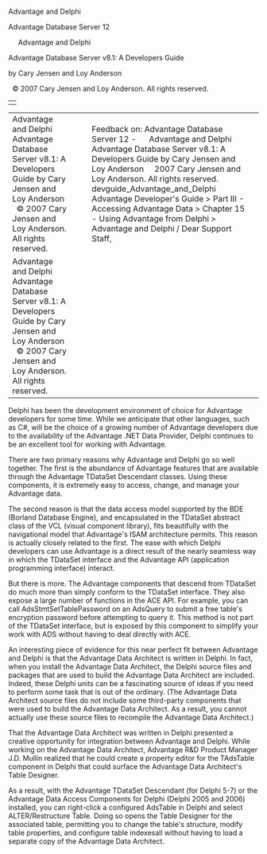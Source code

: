 Advantage and Delphi




Advantage Database Server 12  

     Advantage and Delphi

Advantage Database Server v8.1: A Developers Guide

by Cary Jensen and Loy Anderson

  © 2007 Cary Jensen and Loy Anderson. All rights reserved.

|  |
| --- |
|  |

|  |  |  |  |  |
| --- | --- | --- | --- | --- |
| Advantage and Delphi  Advantage Database Server v8.1: A Developers Guide  by Cary Jensen and Loy Anderson    © 2007 Cary Jensen and Loy Anderson. All rights reserved. |  |  | Feedback on: Advantage Database Server 12 -      Advantage and Delphi Advantage Database Server v8.1: A Developers Guide by Cary Jensen and Loy Anderson     2007 Cary Jensen and Loy Anderson. All rights reserved.  devguide\_Advantage\_and\_Delphi Advantage Developer's Guide > Part III - Accessing Advantage Data > Chapter 15 - Using Advantage from Delphi > Advantage and Delphi / Dear Support Staff, |  |
| Advantage and Delphi  Advantage Database Server v8.1: A Developers Guide  by Cary Jensen and Loy Anderson    © 2007 Cary Jensen and Loy Anderson. All rights reserved. |  |  |  |  |

Delphi has been the development environment of choice for Advantage developers for some time. While we anticipate that other languages, such as C#, will be the choice of a growing number of Advantage developers due to the availability of the Advantage .NET Data Provider, Delphi continues to be an excellent tool for working with Advantage.

There are two primary reasons why Advantage and Delphi go so well together. The first is the abundance of Advantage features that are available through the Advantage TDataSet Descendant classes. Using these components, it is extremely easy to access, change, and manage your Advantage data.

The second reason is that the data access model supported by the BDE (Borland Database Engine), and encapsulated in the TDataSet abstract class of the VCL (visual component library), fits beautifully with the navigational model that Advantage's ISAM architecture permits. This reason is actually closely related to the first. The ease with which Delphi developers can use Advantage is a direct result of the nearly seamless way in which the TDataSet interface and the Advantage API (application programming interface) interact.

But there is more. The Advantage components that descend from TDataSet do much more than simply conform to the TDataSet interface. They also expose a large number of functions in the ACE API. For example, you can call AdsStmtSetTablePassword on an AdsQuery to submit a free table's encryption password before attempting to query it. This method is not part of the TDataSet interface, but is exposed by this component to simplify your work with ADS without having to deal directly with ACE.

An interesting piece of evidence for this near perfect fit between Advantage and Delphi is that the Advantage Data Architect is written in Delphi. In fact, when you install the Advantage Data Architect, the Delphi source files and packages that are used to build the Advantage Data Architect are included. Indeed, these Delphi units can be a fascinating source of ideas if you need to perform some task that is out of the ordinary. (The Advantage Data Architect source files do not include some third-party components that were used to build the Advantage Data Architect. As a result, you cannot actually use these source files to recompile the Advantage Data Architect.)

That the Advantage Data Architect was written in Delphi presented a creative opportunity for integration between Advantage and Delphi. While working on the Advantage Data Architect, Advantage R&D Product Manager J.D. Mullin realized that he could create a property editor for the TAdsTable component in Delphi that could surface the Advantage Data Architect's Table Designer.

As a result, with the Advantage TDataSet Descendant (for Delphi 5-7) or the Advantage Data Access Components for Delphi (Delphi 2005 and 2006) installed, you can right-click a configured AdsTable in Delphi and select ALTER/Restructure Table. Doing so opens the Table Designer for the associated table, permitting you to change the table's structure, modify table properties, and configure table indexesall without having to load a separate copy of the Advantage Data Architect.